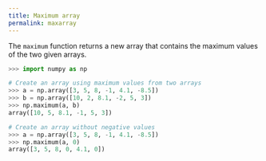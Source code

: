 ```yaml
---
title: Maximum array
permalink: maxarray
---
```


The `maximum` function returns a new array that contains the maximum values of the two given arrays.

```python
>>> import numpy as np

# Create an array using maximum values from two arrays
>>> a = np.array([3, 5, 8, -1, 4.1, -8.5])
>>> b = np.array([10, 2, 8.1, -2, 5, 3])
>>> np.maximum(a, b)
array([10, 5, 8.1, -1, 5, 3])

# Create an array without negative values
>>> a = np.array([3, 5, 8, -1, 4.1, -8.5])
>>> np.maximum(a, 0)
array([3, 5, 8, 0, 4.1, 0])
```

